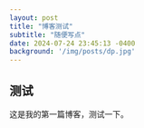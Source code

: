 ```yaml
---
layout: post
title: "博客测试"
subtitle: "随便写点"
date: 2024-07-24 23:45:13 -0400
background: '/img/posts/dp.jpg'
---
```


## 测试

这是我的第一篇博客，测试一下。